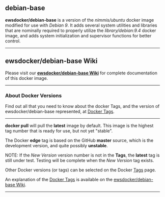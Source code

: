 ## debian-base
**ewsdocker/debian-base** is a version of the *nimmis/ubuntu* docker image modified for use with *Debian 9*.  It adds several system utilities and libraries that are nominally required to properly utilize the *library/debian:9.4* docker image, and adds system initialization and supervisor functions for better control.  
____  

## ewsdocker/debian-base Wiki  

Please visit our [**ewsdocker/debian-base Wiki**](https://github.com/ewsdocker/debian-base/wiki/QuickStart) for complete documentation of this docker image.  
____  

### About Docker Versions  

Find out all that you need to know about the docker Tags, and the version of ewsdocker/debian-base represented, at [Docker Tags](https://github.com/ewsdocker/debian-base/wiki/DockerTags).  
_____________________  

**docker pull** will pull the **latest** image by default.  This image is the highest tag number that is ready for use, but not yet "stable".

The Docker **edge** tag is based on the GitHub **master** source, which is the development version, and quite possibly **unstable**.  

NOTE: If the _New Version_ version number is not in the **Tags**, the **latest** tag is still under test.  Testing will be complete when the _New Version_ tag exists.

Other Docker versions (or tags) can be selected on the Docker [Tags](https://hub.docker.com/r/ewsdocker/debian-base/tags/) page.  

An explanation of the [Docker Tags](https://github.com/ewsdocker/debian-base/wiki/DockerTags) is available on the [ewsdocker/debian-base Wiki](https://github.com/ewsdocker/debian-base/wiki).
____
